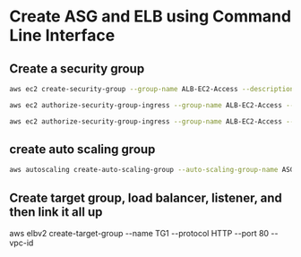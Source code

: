 # Create ASG and ELB using Command Line Interface

## Create a security group

```bash
aws ec2 create-security-group --group-name ALB-EC2-Access --description "Route 53 Policy Test" --region us-east-1
```

```bash
aws ec2 authorize-security-group-ingress --group-name ALB-EC2-Access --protocol tcp --port 22 --cidr 0.0.0.0/0 --region us-east-1
```

```bash
aws ec2 authorize-security-group-ingress --group-name ALB-EC2-Access --protocol tcp --port 80 --cidr 0.0.0.0/0 --region us-east-1
```

## create auto scaling group

```bash
aws autoscaling create-auto-scaling-group --auto-scaling-group-name ASG1 --launch-template "LaunchTemplateName=LT1" --min-size 1 --max-size 3 --desired-capacity 2 --availability-zones "us-east-1a" "us-east-1b" --vpc-zone-identifier "<subnet-id>, <subnet-id>"
```

## Create target group, load balancer, listener, and then link it all up

aws elbv2 create-target-group --name TG1 --protocol HTTP --port 80 --vpc-id <vpc-id>

